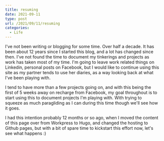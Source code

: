 ```yaml
---
title: resuming
date: 2021-09-11
type: post
url: /2021/09/11/resuming
categories:
  - Life
---
```


I've not been writing or blogging for some time.  Over half a decade.  It has been about 12 years since I started this blog, and a lot has changed since then.  I've not found the time to document my tinkerings and projects as work has taken most of my time.  I'm going to leave work related things on Linkedin, personal posts on Facebook, but I would like to continue using this site as my partner tends to use her diaries, as a way looking back at what I've been playing with.

I tend to have more than a few projects going on, and with this being the first of 5 weeks away on recharge from Facebook, my goal throughout is to start using this to document projects I'm playing with.  With trying to squeeze as much paragliding as I can during this time though we'll see how it goes.

I had this intention probably 12 months or so ago, when I moved the content of this page over from Workpress to Hugo, and changed the hosting to Github pages, but with a bit of spare time to kickstart this effort now, let's see what happens :)